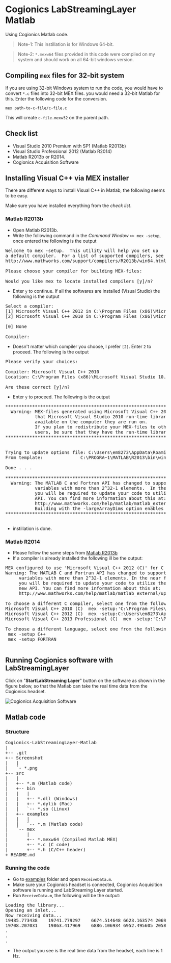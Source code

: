 # Cogionics LabStreamingLayer Matlab
Using Cogionics Matlab code.

> Note-1: This instillation is for Windows 64-bit.

> Note-2: `*.mexw64` files provided in this code were compiled on my system and should work on all 64-bit windows version.

## Compiling `mex` files for 32-bit system
If you are using 32-bit Windows system to run the code, you would have to convert `*.c` files into 32-bit MEX files. you would need a 32-bit Matlab for this. Enter the following code for the conversion.

`mex path-to-c-file/c-file.c`

This will create `c-file.mexw32` on the parent path.

## Check list
* Visual Studio 2010 Premium with SP1 (Matlab R2013b)
* Visual Studio Professional 2012 (Matlab R2014)
* Matlab R2013b or R2014.
* Cogionics Acquisition Software

## Installing Visual C++ via MEX installer
There are different ways to install Visual C++ in Matlab, the following seems to be easy.

Make sure you have installed everything from the *check list*.

### Matlab R2013b
* Open Matlab R2013b.
* Write the following command in the *Command Window* `>> mex -setup`, once entered the following is the output

<pre>
Welcome to mex -setup.  This utility will help you set up  
a default compiler.  For a list of supported compilers, see  
http://www.mathworks.com/support/compilers/R2013b/win64.html

Please choose your compiler for building MEX-files:

Would you like mex to locate installed compilers [y]/n?
</pre>

* Enter `y` to continue. If all the softwares are installed (Visual Studio) the following is the output

<pre>
Select a compiler:
[1] Microsoft Visual C++ 2012 in C:\Program Files (x86)\Microsoft Visual Studio 11.0
[2] Microsoft Visual C++ 2010 in C:\Program Files (x86)\Microsoft Visual Studio 10.0

[0] None

Compiler:
</pre>

* Doesn't matter which compiler you choose, I prefer `[2]`. Enter `2` to proceed. The following is the output

<pre>
Please verify your choices:

Compiler: Microsoft Visual C++ 2010  
Location: C:\Program Files (x86)\Microsoft Visual Studio 10.0

Are these correct [y]/n?
</pre>

* Enter `y` to proceed. The following is the output

<pre>
***************************************************************************
  Warning: MEX-files generated using Microsoft Visual C++ 2010 require
           that Microsoft Visual Studio 2010 run-time libraries be  
           available on the computer they are run on.
           If you plan to redistribute your MEX-files to other MATLAB
           users, be sure that they have the run-time libraries.
***************************************************************************


Trying to update options file: C:\Users\em8273\AppData\Roaming\MathWorks\MATLAB\R2013b\mexopts.bat
From template:              C:\PROGRA~1\MATLAB\R2013\bin\win64\mexopts\msvc100opts.bat

Done . . .

**************************************************************************
  Warning: The MATLAB C and Fortran API has changed to support MATLAB
           variables with more than 2^32-1 elements.  In the near future
           you will be required to update your code to utilize the new
           API. You can find more information about this at:
           http://www.mathworks.com/help/matlab/matlab_external/upgrading-mex-files-to-use-64-bit-api.html  
           Building with the -largeArrayDims option enables the new API.
**************************************************************************
 </pre>

* instillation is done.

### Matlab R2014

* Please follow the same steps from [Matlab R2013b](#matlab-r2013b)
* If a compiler is already installed the following ill be the output:

<pre>
MEX configured to use 'Microsoft Visual C++ 2012 (C)' for C language compilation.
Warning: The MATLAB C and Fortran API has changed to support MATLAB
	 variables with more than 2^32-1 elements. In the near future
	 you will be required to update your code to utilize the
	 new API. You can find more information about this at:
	 http://www.mathworks.com/help/matlab/matlab_external/upgrading-mex-files-to-use-64-bit-api.html.

To choose a different C compiler, select one from the following:
Microsoft Visual C++ 2010 (C)  mex -setup:'C:\Program Files\MATLAB\R2014b\bin\win64\mexopts\msvc2010.xml' C
Microsoft Visual C++ 2012 (C)  mex -setup:C:\Users\em8273\AppData\Roaming\MathWorks\MATLAB\R2014b\mex_C_win64.xml C
Microsoft Visual C++ 2013 Professional (C)  mex -setup:'C:\Program Files\MATLAB\R2014b\bin\win64\mexopts\msvc2013.xml' C

To choose a different language, select one from the following:
 mex -setup C++
 mex -setup FORTRAN
 </pre>

## Running Cogionics software with LabStreamingLayer

Click on "**StartLabStreaming Layer**" button on the software as shown in the figure below, so that the Matlab can take the real time data from the Cogionics headset.

![Cogionics Acquisition Software](https://github.com/akshaybabloo/Cogionics-LabStreamingLayer-Matlab/raw/master/Screenshot/cog-sw.png)

## Matlab code

### Structure

<pre>
Cogionics-LabStreamingLayer-Matlab
|
+-- .git
+-- Screenshot
|   |
|   `- *.png
+-- src
|   |
|   +-- *.m (Matlab code)
|   +-- bin
|   |   |
|   |   +-- *.dll (Windows)
|   |   +-- *.dylib (Mac)
|   |   `-- *.so (Linux)
|   +-- examples
|   |   |
|   |   `-- *.m (Matlab code)
|   `-- mex
|       |
|       +-- *.mexw64 (Compiled Matlab MEX)
|       +-- *.c (C code)
|       +-- *.h (C/C++ header)
+ README.md
</pre>

### Running the code

* Go to [examples](https://github.com/akshaybabloo/Cogionics-LabStreamingLayer-Matlab/tree/master/src/examples) folder and open `ReceiveData.m`.
* Make sure your Cogionics headset is connected, Cogionics Acquisition software is running and LabStreaming Layer started.
* Run `ReceiveData.m`, the following will be the output:

<pre>
Loading the library...
Opening an inlet...
Now receiving data...
19485.773438	19741.779297	6674.514648	6623.163574	20691.462891	6199.680176	20167.275391	20685.126953	6924.809082	6192.976563	6675.769043	20267.355469	20231.251953	20662.804688	7397.237793	7199.717285	19946.298828	18647.792969	19228.863281	6209.264160	6137.953613	18366.271484	20491.544922	21065.767578	6444.163086	20681.554688	20029.085938	20010.667969	5983.314941	6012.062012	6325.457031	6124.861816	4987.716797	6074.905273	5197.524902	1.000000	0.000000	11236.27503
19708.207031	19863.417969	6886.106934	6952.495605	20584.455078	6310.559082	19912.994141	20138.935547	6726.181152	6194.583984	6666.457520	20144.380859	19848.751953	20016.361328	6850.826660	6961.275879	20171.779297	18535.423828	19087.242188	6016.764648	5894.255859	17926.568359	20411.574219	21206.007813	6374.832031	20544.937500	19862.681641	19956.236328	6122.464355	6436.485840	6369.718750	6173.652832	4987.716797	6074.905273	5197.524902	2.000000	0.000000	11236.27516
.
.
.
</pre>

* The output you see is the real time data from the headset, each line is 1 Hz.
